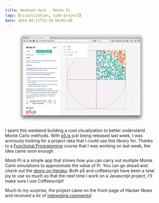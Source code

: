 ```yaml
---
title: Weekend Hack - Monte Pi
tags: [visualization, side-project]
date: 2014-08-11T12:34:58+03:00
---
```

<figure> <img src="https://raw.githubusercontent.com/prakhar1989/monte-pie/master/shot.png"> </figure>

I spent this weekend building a cool visualization to better understand Monte Carlo methods. With [p5.js]() just being released last week, I was anxiously looking for a project idea that I could use this library for. Thanks to a [Functional Programming](http://www.cs.princeton.edu/~dpw/courses/cos326-12/) course that I was working on last week, the idea came soon enough.

Monti Pi is a simple app that shows how you can carry out multiple Monte Carlo simulations to approximate the value of Pi. You can go ahead and check out the [demo on Heroku](http://montepie.herokuapp.com). Both p5 and coffeescript have been a total joy to use so much so that the next time I work on a Javascript project, I'll make sure I use Coffeescript!

Much to my surprise, the project came on the front-page of Hacker News and received a lot of [interesting comments](https://news.ycombinator.com/item?id=8159010)!
